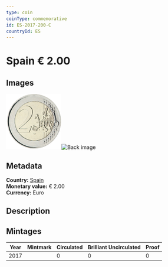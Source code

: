 ```yaml
---
type: coin
coinType: commemorative
id: ES-2017-200-C
countryId: ES
---
```


# Spain € 2.00

## Images

<img src="../../Images/common-2007-200.png" height="150" alt="Front image"><img src="Images/ES-2017-200-000.png" height="150" alt="Back image">

## Metadata

**Country:** [Spain](../../Countries/Spain/index.md)\
**Monetary value:** € 2.00\
**Currency:** Euro

## Description


## Mintages

| Year | Mintmark | Circulated | Brilliant Uncirculated | Proof |
| ---- | -------- | ---------- | ---------------------- | ----- |
| 2017 |  | 0| 0 | 0 |
